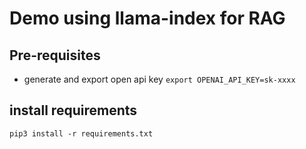 # Demo using llama-index for RAG

## Pre-requisites

- generate and export open api key `export OPENAI_API_KEY=sk-xxxx`

## install requirements

```
pip3 install -r requirements.txt
```
